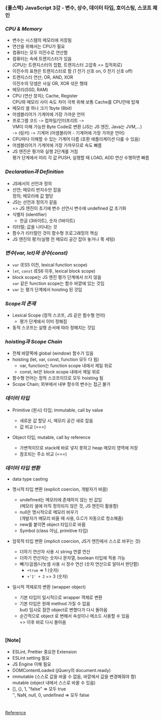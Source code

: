 ### {풀스택} JavaScript 3강 - 변수, 상수, 데이터 타입, 호이스팅, 스코프 체인

### _CPU & Memory_

- 변수는 시스템의 메모리에 저장됨
- 연산을 위해서는 CPU가 필요
- 컴퓨터는 모두 이진수로 연산함
- 컴퓨터는 속에 트랜지스터가 있음 <br/>
  (CPU는 트랜지스터의 집합, 트랜지스터 고압축 => 집적회로)
- 이진수의 표현은 트랜지스터로 함 (1 전기 신호 on, 0 전기 신호 off)
- 트랜지스터 연산; OR, AND, XOR <br/>
  이진수의 덧셈은 사실 OR, XOR 섞은 형태
- 메모리(SSD, RAM)
- CPU (연산 장치); Cache, Register <br/>
  CPU와 메모리 사이 속도 차이 극복 위해 보통 Cache를 CPU안에 탑재
- 메모리 셀 하나 크기 1byte (8bit)
- 어셈블리어가 기계어에 가장 가까운 언어
- 프로그램 코드 -> 컴파일/인터프리트 -> <br/>
  VM이 이해 가능한 Byte Code로 변환 (JS는 JS 엔진, Java는 JVM,...) <br/>
  -> (링커) -> 기계어 (어셈블리어 - 기계어에 가장 가까운 언어)
- CPU마다 이해할 수 있는 기계어 다름 (호환 애플리케이션 다를 수 있음)
- 어셈블리어가 기계어에 가장 가까우므로 속도 빠름
- JS 엔진은 평가와 실행 2단계를 거침 <br/>
  평가 단계에서 미리 각 값 PUSH, 실행할 때 LOAD, ADD 연산 수행하면 빠름

### _Declaration과 Definition_

- JS에서의 선언과 정의
- 선언; 메모리 번지수만 잡음 <br/>
  정의; 메모리에 값 할당
- JS는 선언과 정의가 같음 <br/>
  => JS 엔진이 초기에 변수 선언시 변수에 undefined 값 초기화
- 식별자 (identifier)
  - 한글 (3바이트), 숫자 (1바이트)
- 리터럴; 값을 나타내는 것
- 함수가 리터럴인 것이 함수형 프로그래밍의 핵심
- JS 엔진의 평가(실행 전 메모리 공간 잡아 놓거나 쭉 세팅)

### _변수(var, let)와 상수(const)_

- `var` (ES5 이전, lexical function scope)
- `let`, `const` (ES6 이후, lexical block scope)
- block scope는 JS 엔진 평가 단계에서 쓰지 않음 <br/>
  `var` 같은 function scope는 함수 바깥에 있는 것임
- `var` 는 평가 단계에서 hoisting 된 것임

### _Scope의 존재_

- Lexical Scope (정적 스코프, JS 같은 함수형 언어)
  - 평가 단계에서 이미 정해짐
- 동적 스코프는 실행 순서에 따라 정해지는 것임

### _hoisting과 Scope Chain_

- 전체 바깥쪽에 global (window) 함수가 있음
- hoisting (let, var, const, function 모두 다 됨)
  - var, function는 function scope 내에서 제일 위로
  - const, let은 block scope 내에서 제일 위로
- 함수형 언어는 정적 스코프이므로 모두 hoisting 됨
- Scope Chain; 외부에서 내부 함수의 변수는 접근 불가

### _데이터 타입_

- Primitive (원시) 타입; immutable, call by value

  - 새로운 값 할당 시, 메모리 공간 새로 잡음
  - 값 비교 (===)

- Object 타입; mutable, call by reference

  - 가변적이므로 stack에 바로 넣지 못하고 heap 메모리 영역에 저장
  - 참조되는 주소 비교 (===)

### _데이터 타입 변환_

- data type casting

- 명시적 타입 변환 (explicit coercion, 개발자가 바꿈)

  - undefined는 메모리에 존재하지 않는 빈 값임 <br/>
    (메모리 셀에 아직 정의되지 않은 것, JS 엔진이 활용함)
  - null은 명시적으로 메모리 비우기 <br/>
    (개발자가 메모리 비울 때 사용, G.C가 자동으로 청소해줌)
  - new를 붙이면 object 타입으로 바뀜
  - Symbol (class 아님, primitive 타입)

- 암묵적 타입 변환 (implicit coercion, JS가 엔진에서 스스로 바꾸는 것)

  - 더하기 연산자 사용 시 string 연결 연산
  - 더하기 연산자는 숫자나 문자열, boolean 타입에 적용 가능
  - 빼기/곱셈/나눗셈 사용 시 정수 연산 (숫자 연산으로 알아서 판단함)
    - `+true` => 1 (숫자)
    - `+'1' + 2` => 3 (숫자)

- 일시적 객체로의 변환 (wrapper object)

  - 기본 타입이 일시적으로 wrapper 객체로 변환
  - 기본 타입은 원래 method 가질 수 없음 <br/>
    but) 임시로 잠깐 object로 변했다가 다시 돌아옴
  - 순간적으로 object 로 변해서 속성이나 메소드 사용할 수 있음 <br/>
    => 이후 바로 다시 돌아옴

#

### [Note]

- ESLint, Prettier 중요한 Extension
- ESLint setting 필요
- JS Engine 이해 필요
- DOMContentLoaded (jQuery의 document.ready)
- immutable (스스로 값을 바꿀 수 없음, 바깥에서 값을 변경해줘야 함) <br/>
  mutable (object 내에서 스스로 바꿀 수 있음)
- [], {}, 1, "false" => 모두 true <br/>
  '', NaN, null, 0, undefined => 모두 false

#

[Reference](https://www.youtube.com/watch?v=tlF5eMAGATI&list=PLEOnZ6GeucBW11uFNvzxToKym9Zv74hxh&index=3)
